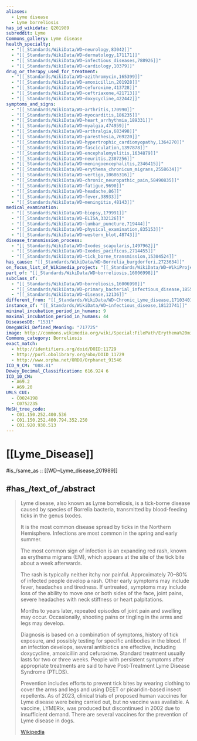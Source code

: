 ```yaml
---
aliases:
  - Lyme disease
  - Lyme borreliosis
has_id_wikidata: Q201989
subreddit: Lyme
Commons_gallery: Lyme disease
health_specialty:
  - "[[_Standards/WikiData/WD~neurology,83042]]"
  - "[[_Standards/WikiData/WD~dermatology,171171]]"
  - "[[_Standards/WikiData/WD~infectious_diseases,788926]]"
  - "[[_Standards/WikiData/WD~cardiology,10379]]"
drug_or_therapy_used_for_treatment:
  - "[[_Standards/WikiData/WD~azithromycin,165399]]"
  - "[[_Standards/WikiData/WD~amoxicillin,201928]]"
  - "[[_Standards/WikiData/WD~cefuroxime,413728]]"
  - "[[_Standards/WikiData/WD~ceftriaxone,421713]]"
  - "[[_Standards/WikiData/WD~doxycycline,422442]]"
symptoms_and_signs:
  - "[[_Standards/WikiData/WD~arthritis,170990]]"
  - "[[_Standards/WikiData/WD~myocarditis,186235]]"
  - "[[_Standards/WikiData/WD~heart_arrhythmia,189331]]"
  - "[[_Standards/WikiData/WD~myalgia,474959]]"
  - "[[_Standards/WikiData/WD~arthralgia,683498]]"
  - "[[_Standards/WikiData/WD~paresthesia,769220]]"
  - "[[_Standards/WikiData/WD~hypertrophic_cardiomyopathy,1364270]]"
  - "[[_Standards/WikiData/WD~fasciculation,1397878]]"
  - "[[_Standards/WikiData/WD~encephalomyelitis,1634879]]"
  - "[[_Standards/WikiData/WD~neuritis,2307256]]"
  - "[[_Standards/WikiData/WD~meningoencephalitis,2346415]]"
  - "[[_Standards/WikiData/WD~erythema_chronicum_migrans,2558634]]"
  - "[[_Standards/WikiData/WD~vertigo,10686316]]"
  - "[[_Standards/WikiData/WD~chronic_neuropathic_pain,58490835]]"
  - "[[_Standards/WikiData/WD~fatigue,9690]]"
  - "[[_Standards/WikiData/WD~headache,86]]"
  - "[[_Standards/WikiData/WD~fever,38933]]"
  - "[[_Standards/WikiData/WD~meningitis,48143]]"
medical_examination:
  - "[[_Standards/WikiData/WD~biopsy,179991]]"
  - "[[_Standards/WikiData/WD~ELISA,332126]]"
  - "[[_Standards/WikiData/WD~lumbar_puncture,719444]]"
  - "[[_Standards/WikiData/WD~physical_examination,835153]]"
  - "[[_Standards/WikiData/WD~western_blot,48743]]"
disease_transmission_process:
  - "[[_Standards/WikiData/WD~Ixodes_scapularis,1497962]]"
  - "[[_Standards/WikiData/WD~Ixodes_pacificus,2714455]]"
  - "[[_Standards/WikiData/WD~tick_borne_transmission,15304524]]"
has_cause: "[[_Standards/WikiData/WD~Borrelia_burgdorferi,2723634]]"
on_focus_list_of_Wikimedia_project: "[[_Standards/WikiData/WD~WikiProject_Medicine,4099686]]"
part_of: "[[_Standards/WikiData/WD~borreliosis,16006998]]"
subclass_of:
  - "[[_Standards/WikiData/WD~borreliosis,16006998]]"
  - "[[_Standards/WikiData/WD~primary_bacterial_infectious_disease,18553247]]"
  - "[[_Standards/WikiData/WD~disease,12136]]"
different_from: "[[_Standards/WikiData/WD~Chronic_Lyme_disease,17103401]]"
instance_of: "[[_Standards/WikiData/WD~infectious_disease,18123741]]"
minimal_incubation_period_in_humans: 9
maximal_incubation_period_in_humans: 44
DiseasesDB: "1531"
OmegaWiki_Defined_Meaning: "717725"
image: http://commons.wikimedia.org/wiki/Special:FilePath/Erythema%20migrans%20-%20erythematous%20rash%20in%20Lyme%20disease%20-%20PHIL%209875.jpg
Commons_category: Borreliosis
exact_match:
  - http://identifiers.org/doid/DOID:11729
  - http://purl.obolibrary.org/obo/DOID_11729
  - http://www.orpha.net/ORDO/Orphanet_91546
ICD_9_CM: "088.81"
Dewey_Decimal_Classification: 616.924 6
ICD_10_CM:
  - A69.2
  - A69.20
UMLS_CUI:
  - C0024198
  - C0752235
MeSH_tree_code:
  - C01.150.252.400.536
  - C01.150.252.400.794.352.250
  - C01.920.930.513
---
```


# [[Lyme_Disease]] 

#is_/same_as :: [[WD~Lyme_disease,201989]] 

## #has_/text_of_/abstract 

> Lyme disease, also known as Lyme borreliosis, is a tick-borne disease 
> caused by species of Borrelia bacteria, transmitted by blood-feeding ticks in the genus Ixodes. 
> 
> It is the most common disease spread by ticks in the Northern Hemisphere. Infections are most common in the spring and early summer.  
>
> The most common sign of infection is an expanding red rash, known as erythema migrans (EM), 
> which appears at the site of the tick bite about a week afterwards. 
> 
> The rash is typically neither itchy nor painful. 
> Approximately 70–80% of infected people develop a rash. 
> Other early symptoms may include fever, headaches and tiredness. 
> If untreated, symptoms may include loss of the ability to move one or both sides of the face, 
> joint pains, severe headaches with neck stiffness or heart palpitations. 
> 
> Months to years later, repeated episodes of joint pain and swelling may occur. 
> Occasionally, shooting pains or tingling in the arms and legs may develop.
>
> Diagnosis is based on a combination of symptoms, history of tick exposure, and possibly testing for specific antibodies in the blood. If an infection develops, several antibiotics are effective, including doxycycline, amoxicillin and cefuroxime. Standard treatment usually lasts for two or three weeks. People with persistent symptoms after appropriate treatments are said to have Post-Treatment Lyme Disease Syndrome (PTLDS).
>
> Prevention includes efforts to prevent tick bites by wearing clothing to cover the arms and legs and using DEET or picaridin-based insect repellents. As of 2023, clinical trials of proposed human vaccines for Lyme disease were being carried out, but no vaccine was available. A vaccine, LYMERix, was produced but discontinued in 2002 due to insufficient demand. There are several vaccines for the prevention of Lyme disease in dogs.
>
> [Wikipedia](https://en.wikipedia.org/wiki/Lyme%20disease) 

